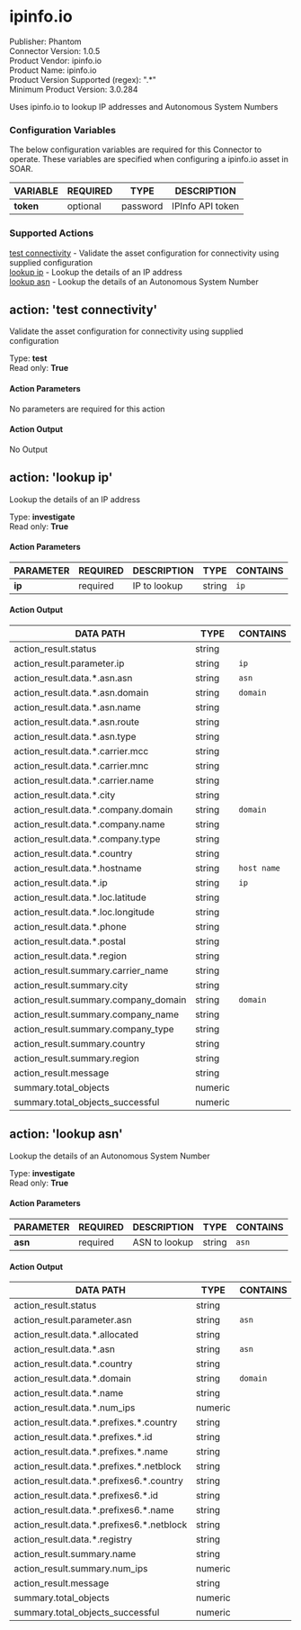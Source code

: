 [comment]: # "Auto-generated SOAR connector documentation"
# ipinfo\.io

Publisher: Phantom  
Connector Version: 1\.0\.5  
Product Vendor: ipinfo\.io  
Product Name: ipinfo\.io  
Product Version Supported (regex): "\.\*"  
Minimum Product Version: 3\.0\.284  

Uses ipinfo\.io to lookup IP addresses and Autonomous System Numbers

### Configuration Variables
The below configuration variables are required for this Connector to operate.  These variables are specified when configuring a ipinfo\.io asset in SOAR.

VARIABLE | REQUIRED | TYPE | DESCRIPTION
-------- | -------- | ---- | -----------
**token** |  optional  | password | IPInfo API token

### Supported Actions  
[test connectivity](#action-test-connectivity) - Validate the asset configuration for connectivity using supplied configuration  
[lookup ip](#action-lookup-ip) - Lookup the details of an IP address  
[lookup asn](#action-lookup-asn) - Lookup the details of an Autonomous System Number  

## action: 'test connectivity'
Validate the asset configuration for connectivity using supplied configuration

Type: **test**  
Read only: **True**

#### Action Parameters
No parameters are required for this action

#### Action Output
No Output  

## action: 'lookup ip'
Lookup the details of an IP address

Type: **investigate**  
Read only: **True**

#### Action Parameters
PARAMETER | REQUIRED | DESCRIPTION | TYPE | CONTAINS
--------- | -------- | ----------- | ---- | --------
**ip** |  required  | IP to lookup | string |  `ip` 

#### Action Output
DATA PATH | TYPE | CONTAINS
--------- | ---- | --------
action\_result\.status | string | 
action\_result\.parameter\.ip | string |  `ip` 
action\_result\.data\.\*\.asn\.asn | string |  `asn` 
action\_result\.data\.\*\.asn\.domain | string |  `domain` 
action\_result\.data\.\*\.asn\.name | string | 
action\_result\.data\.\*\.asn\.route | string | 
action\_result\.data\.\*\.asn\.type | string | 
action\_result\.data\.\*\.carrier\.mcc | string | 
action\_result\.data\.\*\.carrier\.mnc | string | 
action\_result\.data\.\*\.carrier\.name | string | 
action\_result\.data\.\*\.city | string | 
action\_result\.data\.\*\.company\.domain | string |  `domain` 
action\_result\.data\.\*\.company\.name | string | 
action\_result\.data\.\*\.company\.type | string | 
action\_result\.data\.\*\.country | string | 
action\_result\.data\.\*\.hostname | string |  `host name` 
action\_result\.data\.\*\.ip | string |  `ip` 
action\_result\.data\.\*\.loc\.latitude | string | 
action\_result\.data\.\*\.loc\.longitude | string | 
action\_result\.data\.\*\.phone | string | 
action\_result\.data\.\*\.postal | string | 
action\_result\.data\.\*\.region | string | 
action\_result\.summary\.carrier\_name | string | 
action\_result\.summary\.city | string | 
action\_result\.summary\.company\_domain | string |  `domain` 
action\_result\.summary\.company\_name | string | 
action\_result\.summary\.company\_type | string | 
action\_result\.summary\.country | string | 
action\_result\.summary\.region | string | 
action\_result\.message | string | 
summary\.total\_objects | numeric | 
summary\.total\_objects\_successful | numeric |   

## action: 'lookup asn'
Lookup the details of an Autonomous System Number

Type: **investigate**  
Read only: **True**

#### Action Parameters
PARAMETER | REQUIRED | DESCRIPTION | TYPE | CONTAINS
--------- | -------- | ----------- | ---- | --------
**asn** |  required  | ASN to lookup | string |  `asn` 

#### Action Output
DATA PATH | TYPE | CONTAINS
--------- | ---- | --------
action\_result\.status | string | 
action\_result\.parameter\.asn | string |  `asn` 
action\_result\.data\.\*\.allocated | string | 
action\_result\.data\.\*\.asn | string |  `asn` 
action\_result\.data\.\*\.country | string | 
action\_result\.data\.\*\.domain | string |  `domain` 
action\_result\.data\.\*\.name | string | 
action\_result\.data\.\*\.num\_ips | numeric | 
action\_result\.data\.\*\.prefixes\.\*\.country | string | 
action\_result\.data\.\*\.prefixes\.\*\.id | string | 
action\_result\.data\.\*\.prefixes\.\*\.name | string | 
action\_result\.data\.\*\.prefixes\.\*\.netblock | string | 
action\_result\.data\.\*\.prefixes6\.\*\.country | string | 
action\_result\.data\.\*\.prefixes6\.\*\.id | string | 
action\_result\.data\.\*\.prefixes6\.\*\.name | string | 
action\_result\.data\.\*\.prefixes6\.\*\.netblock | string | 
action\_result\.data\.\*\.registry | string | 
action\_result\.summary\.name | string | 
action\_result\.summary\.num\_ips | numeric | 
action\_result\.message | string | 
summary\.total\_objects | numeric | 
summary\.total\_objects\_successful | numeric | 